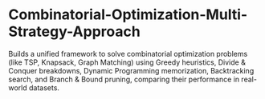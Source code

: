 # Combinatorial-Optimization-Multi-Strategy-Approach
Builds a unified framework to solve combinatorial optimization problems (like TSP, Knapsack, Graph Matching) using Greedy heuristics, Divide &amp; Conquer breakdowns, Dynamic Programming memorization, Backtracking search, and Branch &amp; Bound pruning, comparing their performance in real-world datasets.
